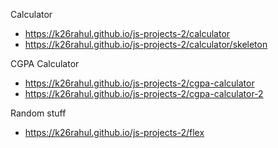 Calculator

- https://k26rahul.github.io/js-projects-2/calculator
- https://k26rahul.github.io/js-projects-2/calculator/skeleton

CGPA Calculator

- https://k26rahul.github.io/js-projects-2/cgpa-calculator
- https://k26rahul.github.io/js-projects-2/cgpa-calculator-2

Random stuff

- https://k26rahul.github.io/js-projects-2/flex

